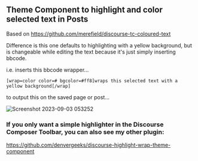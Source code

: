 ## Theme Component to highlight and color selected text in Posts

Based on https://github.com/merefield/discourse-tc-coloured-text

Difference is this one defaults to highlighting with a yellow background, but is changeable while editing the text because it's just simply inserting bbcode.

i.e. inserts this bbcode wrapper...

```[wrap=color color=# bgcolor=#ff8]wraps this selected text with a yellow background[/wrap]```

to output this on the saved page or post...

![Screenshot 2023-09-03 053252](https://github.com/denvergeeks/discourse-highlight-bbcode-tc/assets/322529/2205cf8a-5436-49f2-bf00-4b8fba933d19)

### If you only want a simple highlighter in the Discourse Composer Toolbar, you can also see my other plugin:

https://github.com/denvergeeks/discourse-highlight-wrap-theme-component

